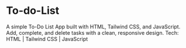 # To-do-List
A simple To-Do List App built with HTML, Tailwind CSS, and JavaScript. Add, complete, and delete tasks with a clean, responsive design.  Tech: HTML | Tailwind CSS | JavaScript

